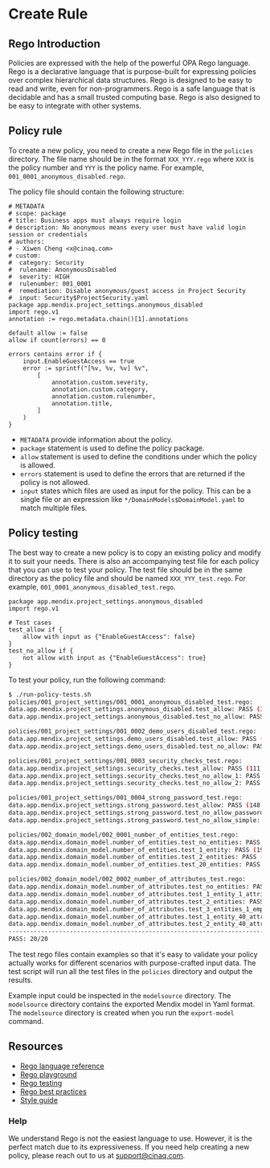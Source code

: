 # Create Rule

## Rego Introduction

Policies are expressed with the help of the powerful OPA Rego language. Rego is a declarative language that is purpose-built for expressing policies over complex hierarchical data structures. Rego is designed to be easy to read and write, even for non-programmers. Rego is a safe language that is decidable and has a small trusted computing base. Rego is also designed to be easy to integrate with other systems.


## Policy rule

To create a new policy, you need to create a new Rego file in the `policies` directory. The file name should be in the format `XXX_YYY.rego` where `XXX` is the policy number and `YYY` is the policy name. For example, `001_0001_anonymous_disabled.rego`.

The policy file should contain the following structure:

```rego
# METADATA
# scope: package
# title: Business apps must always require login
# description: No anonymous means every user must have valid login session or credentials
# authors:
# - Xiwen Cheng <x@cinaq.com>
# custom:
#  category: Security
#  rulename: AnonymousDisabled
#  severity: HIGH
#  rulenumber: 001_0001
#  remediation: Disable anonymous/guest access in Project Security
#  input: Security$ProjectSecurity.yaml
package app.mendix.project_settings.anonymous_disabled
import rego.v1
annotation := rego.metadata.chain()[1].annotations

default allow := false
allow if count(errors) == 0

errors contains error if {
    input.EnableGuestAccess == true
    error := sprintf("[%v, %v, %v] %v",
        [
            annotation.custom.severity,
            annotation.custom.category,
            annotation.custom.rulenumber,
            annotation.title,
        ]
    )
}
```

- `METADATA` provide information about the policy. 
- `package` statement is used to define the policy package. 
- `allow` statement is used to define the conditions under which the policy is allowed. 
- `errors` statement is used to define the errors that are returned if the policy is not allowed.
- `input` states which files are used as input for the policy. This can be a single file or an expression like `*/DomainModels$DomainModel.yaml` to match multiple files.

## Policy testing

The best way to create a new policy is to copy an existing policy and modify it to suit your needs. There is also an accompanying test file for each policy that you can use to test your policy. The test file should be in the same directory as the policy file and should be named `XXX_YYY_test.rego`. For example, `001_0001_anonymous_disabled_test.rego`.

```rego
package app.mendix.project_settings.anonymous_disabled
import rego.v1

# Test cases
test_allow if {
	allow with input as {"EnableGuestAccess": false}
}
test_no_allow if {
	not allow with input as {"EnableGuestAccess": true}
}
```

To test your policy, run the following command:

```bash
$ ./run-policy-tests.sh              
policies/001_project_settings/001_0001_anonymous_disabled_test.rego:
data.app.mendix.project_settings.anonymous_disabled.test_allow: PASS (3.031209ms)
data.app.mendix.project_settings.anonymous_disabled.test_no_allow: PASS (413.375µs)

policies/001_project_settings/001_0002_demo_users_disabled_test.rego:
data.app.mendix.project_settings.demo_users_disabled.test_allow: PASS (105.541µs)
data.app.mendix.project_settings.demo_users_disabled.test_no_allow: PASS (200.5µs)

policies/001_project_settings/001_0003_security_checks_test.rego:
data.app.mendix.project_settings.security_checks.test_allow: PASS (111.584µs)
data.app.mendix.project_settings.security_checks.test_no_allow_1: PASS (842.667µs)
data.app.mendix.project_settings.security_checks.test_no_allow_2: PASS (206.458µs)

policies/001_project_settings/001_0004_strong_password_test.rego:
data.app.mendix.project_settings.strong_password.test_allow: PASS (148.792µs)
data.app.mendix.project_settings.strong_password.test_no_allow_password_length: PASS (538.959µs)
data.app.mendix.project_settings.strong_password.test_no_allow_simple: PASS (286.916µs)

policies/002_domain_model/002_0001_number_of_entities_test.rego:
data.app.mendix.domain_model.number_of_entities.test_no_entities: PASS (134µs)
data.app.mendix.domain_model.number_of_entities.test_1_entity: PASS (194.666µs)
data.app.mendix.domain_model.number_of_entities.test_2_entities: PASS (187.334µs)
data.app.mendix.domain_model.number_of_entities.test_20_entities: PASS (1.375709ms)

policies/002_domain_model/002_0002_number_of_attributes_test.rego:
data.app.mendix.domain_model.number_of_attributes.test_no_entities: PASS (263.5µs)
data.app.mendix.domain_model.number_of_attributes.test_1_entity_1_attribute: PASS (519.416µs)
data.app.mendix.domain_model.number_of_attributes.test_2_entities: PASS (303.458µs)
data.app.mendix.domain_model.number_of_attributes.test_3_entities_1_empty: PASS (342.958µs)
data.app.mendix.domain_model.number_of_attributes.test_1_entity_40_attributes_not_allowed: PASS (1.294166ms)
data.app.mendix.domain_model.number_of_attributes.test_2_entity_40_attributes_1_empty_not_allowed: PASS (2.156042ms)
--------------------------------------------------------------------------------
PASS: 20/20

```

The test rego files contain examples so that it's easy to validate your policy actually works for different scenarios with purpose-crafted input data. The test script will run all the test files in the `policies` directory and output the results.

Example input could be inspected in the `modelsource` directory. The `modelsource` directory contains the exported Mendix model in Yaml format. The `modelsource` directory is created when you run the `export-model` command.

## Resources

- [Rego language reference](https://www.openpolicyagent.org/docs/latest/policy-reference/)
- [Rego playground](https://play.openpolicyagent.org/)
- [Rego testing](https://www.openpolicyagent.org/docs/latest/policy-testing/)
- [Rego best practices](https://www.openpolicyagent.org/docs/latest/best-practices/)
- [Style guide](https://github.com/StyraInc/rego-style-guide/blob/main/style-guide.md)


### Help

We understand Rego is not the easiest language to use. However, it is the perfect match due to its expressiveness. If you need help creating a new policy, please reach out to us at support@cinaq.com.